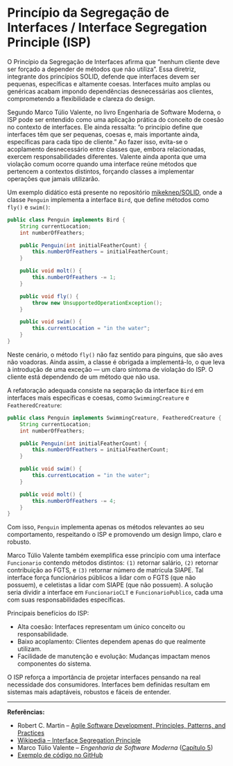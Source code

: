# Princípio da Segregação de Interfaces / Interface Segregation Principle (ISP)

O Princípio da Segregação de Interfaces afirma que “nenhum cliente deve ser forçado a depender de métodos que não utiliza”. Essa diretriz, integrante dos princípios SOLID, defende que interfaces devem ser pequenas, específicas e altamente coesas. Interfaces muito amplas ou genéricas acabam impondo dependências desnecessárias aos clientes, comprometendo a flexibilidade e clareza do design.

Segundo Marco Túlio Valente, no livro Engenharia de Software Moderna, o ISP pode ser entendido como uma aplicação prática do conceito de coesão no contexto de interfaces. Ele ainda ressalta: “o princípio define que interfaces têm que ser pequenas, coesas e, mais importante ainda, específicas para cada tipo de cliente.” Ao fazer isso, evita-se o acoplamento desnecessário entre classes que, embora relacionadas, exercem responsabilidades diferentes. Valente ainda aponta que uma violação comum ocorre quando uma interface reúne métodos que pertencem a contextos distintos, forçando classes a implementar operações que jamais utilizarão.

Um exemplo didático está presente no repositório [mikeknep/SOLID](https://github.com/mikeknep/SOLID/blob/main/interface_segregation/bad/src/Penguin.java), onde a classe `Penguin` implementa a interface `Bird`, que define métodos como `fly()` e `swim()`:

```java
public class Penguin implements Bird {
    String currentLocation;
    int numberOfFeathers;

    public Penguin(int initialFeatherCount) {
        this.numberOfFeathers = initialFeatherCount;
    }

    public void molt() {
        this.numberOfFeathers -= 1;
    }

    public void fly() {
        throw new UnsupportedOperationException();
    }

    public void swim() {
        this.currentLocation = "in the water";
    }
}
```

Neste cenário, o método `fly()` não faz sentido para pinguins, que são aves não voadoras. Ainda assim, a classe é obrigada a implementá-lo, o que leva à introdução de uma exceção — um claro sintoma de violação do ISP. O cliente está dependendo de um método que não usa.

A refatoração adequada consiste na separação da interface `Bird` em interfaces mais específicas e coesas, como `SwimmingCreature` e `FeatheredCreature`:

```java
public class Penguin implements SwimmingCreature, FeatheredCreature {
    String currentLocation;
    int numberOfFeathers;

    public Penguin(int initialFeatherCount) {
        this.numberOfFeathers = initialFeatherCount;
    }

    public void swim() {
        this.currentLocation = "in the water";
    }

    public void molt() {
        this.numberOfFeathers -= 4;
    }
}
```

Com isso, `Penguin` implementa apenas os métodos relevantes ao seu comportamento, respeitando o ISP e promovendo um design limpo, claro e robusto.

Marco Túlio Valente também exemplifica esse princípio com uma interface `Funcionario` contendo métodos distintos: `(1)` retornar salário, `(2)` retornar contribuição ao FGTS, e `(3)` retornar número de matrícula SIAPE. Tal interface força funcionários públicos a lidar com o FGTS (que não possuem), e celetistas a lidar com SIAPE (que não possuem). A solução seria dividir a interface em `FuncionarioCLT` e `FuncionarioPublico`, cada uma com suas responsabilidades específicas.

Principais benefícios do ISP:

* Alta coesão: Interfaces representam um único conceito ou responsabilidade.
* Baixo acoplamento: Clientes dependem apenas do que realmente utilizam.
* Facilidade de manutenção e evolução: Mudanças impactam menos componentes do sistema.

O ISP reforça a importância de projetar interfaces pensando na real necessidade dos consumidores. Interfaces bem definidas resultam em sistemas mais adaptáveis, robustos e fáceis de entender.

---

**Referências:**

* Robert C. Martin – [Agile Software Development, Principles, Patterns, and Practices](https://dl.ebooksworld.ir/motoman/Pearson.Agile.Software.Development.Principles.Patterns.and.Practices.www.EBooksWorld.ir.pdf)
* [Wikipedia – Interface Segregation Principle](https://pt.wikipedia.org/wiki/Princ%C3%ADpio_da_segrega%C3%A7%C3%A3o_de_interface)
* Marco Túlio Valente – *Engenharia de Software Moderna* ([Capítulo 5](https://engsoftmoderna.info/cap5.html))
* [Exemplo de código no GitHub](https://github.com/mikeknep/SOLID/blob/main/interface_segregation/bad/src/Penguin.java)
